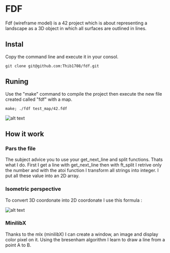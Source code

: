 # FDF

Fdf (wireframe model) is a 42 project which is about representing a landscape as a 3D object
in which all surfaces are outlined in lines.

## Instal

Copy the command line and execute it in your consol.

```git clone git@github.com:Thib1708/fdf.git```

## Runing 

Use the "make" command to compile the project then execute the new file created called "fdf" with a map.

```make; ./fdf test_map/42.fdf```

![alt text](https://github.com/Thib1708/fdf/blob/main/assets/42test.png?raw=true)

## How it work 

### Pars the file
The subject advice you to use your get_next_line and split functions. Thats what I do.
First I get a line with get_next_line then with ft_split I retrive only the number and with the atoi function I transform all strings into integer.
I put all these value into an 2D array.

### Isometric perspective
To convert 3D coordonate into 2D coordonate I use this formula :

![alt text](https://github.com/Thib1708/fdf/blob/main/assets/formula.png?raw=true)

### MinilibX
Thanks to the mlx (minilibX) I can create a window, an image and display color pixel on it.
Using the bresenham algorithm I learn to draw a line from a point A to B. 
